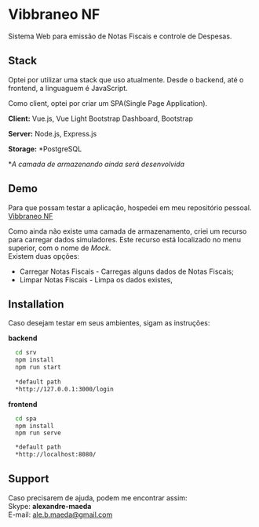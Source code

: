 
# Vibbraneo NF

Sistema Web para emissão de Notas Fiscais e controle de Despesas. 


## Stack

Optei por utilizar uma stack que uso atualmente.
Desde o backend, até o frontend, a linguaguem é JavaScript.

Como client, optei por criar um SPA(Single Page Application).

**Client:** Vue.js, Vue Light Bootstrap Dashboard, Bootstrap 

**Server:** Node.js, Express.js

**Storage:** *PostgreSQL

**A camada de armazenando ainda será desenvolvida*
## Demo

Para que possam testar a aplicação, hospedei em meu repositório pessoal.\
[Vibbraneo NF](https://alexandremaeda.github.io/vibbraneo-nf/)

Como ainda não existe uma camada de armazenamento, criei um recurso para carregar dados simuladores. Este recurso está localizado no menu superior, com o nome de *Mock*.\
Existem duas opções:
* Carregar Notas Fiscais - Carregas alguns dados de Notas Fiscais;
* Limpar Notas Fiscais - Limpa os dados existes,

  
## Installation

Caso desejam testar em seus ambientes, sigam as instruções:

**backend**
```bash
  cd srv
  npm install
  npm run start
  
  *default path
  *http://127.0.0.1:3000/login
```

**frontend**
```bash
  cd spa
  npm install
  npm run serve

  *default path
  *http://localhost:8080/
```


    
## Support

Caso precisarem de ajuda, podem me encontrar assim:\
Skype: **alexandre-maeda**\
E-mail: ale.b.maeda@gmail.com

  

